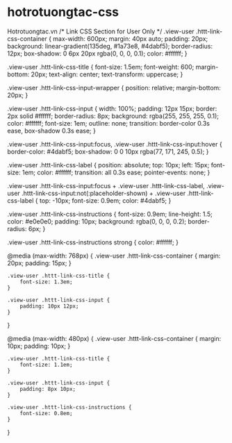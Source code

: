 # hotrotuongtac-css
Hotrotuongtac.vn
/* Link CSS Section for User Only */
.view-user .httt-link-css-container {
    max-width: 600px;
    margin: 40px auto;
    padding: 20px;
    background: linear-gradient(135deg, #1a73e8, #4dabf5);
    border-radius: 12px;
    box-shadow: 0 6px 20px rgba(0, 0, 0, 0.1);
    color: #ffffff;
}

.view-user .httt-link-css-title {
    font-size: 1.5em;
    font-weight: 600;
    margin-bottom: 20px;
    text-align: center;
    text-transform: uppercase;
}

.view-user .httt-link-css-input-wrapper {
    position: relative;
    margin-bottom: 20px;
}

.view-user .httt-link-css-input {
    width: 100%;
    padding: 12px 15px;
    border: 2px solid #ffffff;
    border-radius: 8px;
    background: rgba(255, 255, 255, 0.1);
    color: #ffffff;
    font-size: 1em;
    outline: none;
    transition: border-color 0.3s ease, box-shadow 0.3s ease;
}

.view-user .httt-link-css-input:focus,
.view-user .httt-link-css-input:hover {
    border-color: #4dabf5;
    box-shadow: 0 0 10px rgba(77, 171, 245, 0.5);
}

.view-user .httt-link-css-label {
    position: absolute;
    top: 10px;
    left: 15px;
    font-size: 1em;
    color: #ffffff;
    transition: all 0.3s ease;
    pointer-events: none;
}

.view-user .httt-link-css-input:focus + .view-user .httt-link-css-label,
.view-user .httt-link-css-input:not(:placeholder-shown) + .view-user .httt-link-css-label {
    top: -10px;
    font-size: 0.9em;
    color: #4dabf5;
}

.view-user .httt-link-css-instructions {
    font-size: 0.9em;
    line-height: 1.5;
    color: #e0e0e0;
    padding: 10px;
    background: rgba(0, 0, 0, 0.2);
    border-radius: 6px;
}

.view-user .httt-link-css-instructions strong {
    color: #ffffff;
}

@media (max-width: 768px) {
    .view-user .httt-link-css-container {
        margin: 20px;
        padding: 15px;
    }

    .view-user .httt-link-css-title {
        font-size: 1.3em;
    }

    .view-user .httt-link-css-input {
        padding: 10px 12px;
    }
}

@media (max-width: 480px) {
    .view-user .httt-link-css-container {
        margin: 10px;
        padding: 10px;
    }

    .view-user .httt-link-css-title {
        font-size: 1.1em;
    }

    .view-user .httt-link-css-input {
        padding: 8px 10px;
    }

    .view-user .httt-link-css-instructions {
        font-size: 0.8em;
    }
}
